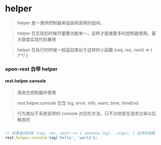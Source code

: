 # helper

> helper 是一类供控制器来组装和调用的组间。

> helper 在实现的时候尽量要功能单一，这样才能被更多的控制器使用，最大限度实现代码重用

> helper 在执行的时候一般返回类似于这样的小函数 (req, res, next) => { /**/ }


### open-rest 自带 helper

#### rest.helper.console

> 用来在控制器中使用

> rest.helper.console 包含 log, error, info, warn, time, timeEnd

> 行为类似于系统自带的 console 对应的方法，只不过他是在请求过来以后触发的

```js

// 这里返回的是 (req, res, next) => { console.log(...args); } 这样的函数
rest.helper.console.log('hello', 'world');

```
